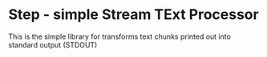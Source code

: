 # Step - simple Stream TExt Processor

This is the simple library for transforms text chunks printed out into standard output (STDOUT)